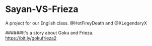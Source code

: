 # Sayan-VS-Frieza  
A project for our English class.  @HotFireyDeath and @XLegendaryX

######It's a story about Goku and Frieza.  
https://bit.ly/gokufrieza2
